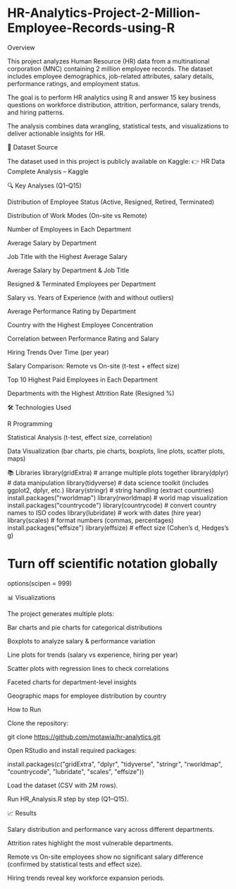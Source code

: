 # HR-Analytics-Project-2-Million-Employee-Records-using-R
Overview

This project analyzes Human Resource (HR) data from a multinational corporation (MNC) containing 2 million employee records.
The dataset includes employee demographics, job-related attributes, salary details, performance ratings, and employment status.

The goal is to perform HR analytics using R and answer 15 key business questions on workforce distribution, attrition, performance, salary trends, and hiring patterns.

The analysis combines data wrangling, statistical tests, and visualizations to deliver actionable insights for HR.

🔗 Dataset Source

The dataset used in this project is publicly available on Kaggle:
👉 HR Data Complete Analysis – Kaggle

🔍 Key Analyses (Q1–Q15)

Distribution of Employee Status (Active, Resigned, Retired, Terminated)

Distribution of Work Modes (On-site vs Remote)

Number of Employees in Each Department

Average Salary by Department

Job Title with the Highest Average Salary

Average Salary by Department & Job Title

Resigned & Terminated Employees per Department

Salary vs. Years of Experience (with and without outliers)

Average Performance Rating by Department

Country with the Highest Employee Concentration

Correlation between Performance Rating and Salary

Hiring Trends Over Time (per year)

Salary Comparison: Remote vs On-site (t-test + effect size)

Top 10 Highest Paid Employees in Each Department

Departments with the Highest Attrition Rate (Resigned %)

🛠️ Technologies Used

R Programming

Statistical Analysis (t-test, effect size, correlation)

Data Visualization (bar charts, pie charts, boxplots, line plots, scatter plots, maps)

📚 Libraries
library(gridExtra)     # arrange multiple plots together
library(dplyr)        # data manipulation
library(tidyverse)    # data science toolkit (includes ggplot2, dplyr, etc.)
library(stringr)      # string handling (extract countries)
install.packages("rworldmap")
library(rworldmap)    # world map visualization
install.packages("countrycode")
library(countrycode)  # convert country names to ISO codes
library(lubridate)    # work with dates (hire year)
library(scales)       # format numbers (commas, percentages)
install.packages("effsize")
library(effsize)      # effect size (Cohen’s d, Hedges’s g)

# Turn off scientific notation globally
options(scipen = 999)

📊 Visualizations

The project generates multiple plots:

Bar charts and pie charts for categorical distributions

Boxplots to analyze salary & performance variation

Line plots for trends (salary vs experience, hiring per year)

Scatter plots with regression lines to check correlations

Faceted charts for department-level insights

Geographic maps for employee distribution by country

 How to Run

Clone the repository:

git clone https://github.com/motawia/hr-analytics.git


Open RStudio and install required packages:

install.packages(c("gridExtra", "dplyr", "tidyverse", "stringr",
                   "rworldmap", "countrycode", "lubridate", "scales", "effsize"))


Load the dataset (CSV with 2M rows).

Run HR_Analysis.R step by step (Q1–Q15).

📈 Results

Salary distribution and performance vary across different departments.

Attrition rates highlight the most vulnerable departments.

Remote vs On-site employees show no significant salary difference (confirmed by statistical tests and effect size).

Hiring trends reveal key workforce expansion periods.
